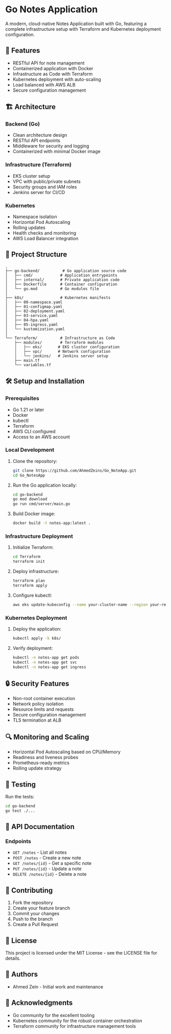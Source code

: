 # Go Notes Application

A modern, cloud-native Notes Application built with Go, featuring a complete infrastructure setup with Terraform and Kubernetes deployment configuration.

## 🚀 Features

- RESTful API for note management
- Containerized application with Docker
- Infrastructure as Code with Terraform
- Kubernetes deployment with auto-scaling
- Load balanced with AWS ALB
- Secure configuration management

## 🏗️ Architecture

### Backend (Go)
- Clean architecture design
- RESTful API endpoints
- Middleware for security and logging
- Containerized with minimal Docker image

### Infrastructure (Terraform)
- EKS cluster setup
- VPC with public/private subnets
- Security groups and IAM roles
- Jenkins server for CI/CD

### Kubernetes
- Namespace isolation
- Horizontal Pod Autoscaling
- Rolling updates
- Health checks and monitoring
- AWS Load Balancer integration

## 📁 Project Structure
```
.
├── go-backend/          # Go application source code
│   ├── cmd/            # Application entrypoints
│   ├── internal/       # Private application code
│   ├── Dockerfile      # Container configuration
│   └── go.mod          # Go modules file
│
├── k8s/                # Kubernetes manifests
│   ├── 00-namespace.yaml
│   ├── 01-configmap.yaml
│   ├── 02-deployment.yaml
│   ├── 03-service.yaml
│   ├── 04-hpa.yaml
│   ├── 05-ingress.yaml
│   └── kustomization.yaml
│
└── Terraform/          # Infrastructure as Code
    ├── modules/        # Terraform modules
    │   ├── eks/       # EKS cluster configuration
    │   ├── vpc/       # Network configuration
    │   └── jenkins/   # Jenkins server setup
    ├── main.tf
    └── variables.tf
```

## 🛠️ Setup and Installation

### Prerequisites
- Go 1.21 or later
- Docker
- kubectl
- Terraform
- AWS CLI configured
- Access to an AWS account

### Local Development
1. Clone the repository:
   ```bash
   git clone https://github.com/AhmedZeins/Go_NoteApp.git
   cd Go_NotesApp
   ```

2. Run the Go application locally:
   ```bash
   cd go-backend
   go mod download
   go run cmd/server/main.go
   ```

3. Build Docker image:
   ```bash
   docker build -t notes-app:latest .
   ```

### Infrastructure Deployment

1. Initialize Terraform:
   ```bash
   cd Terraform
   terraform init
   ```

2. Deploy infrastructure:
   ```bash
   terraform plan
   terraform apply
   ```

3. Configure kubectl:
   ```bash
   aws eks update-kubeconfig --name your-cluster-name --region your-region
   ```

### Kubernetes Deployment

1. Deploy the application:
   ```bash
   kubectl apply -k k8s/
   ```

2. Verify deployment:
   ```bash
   kubectl -n notes-app get pods
   kubectl -n notes-app get svc
   kubectl -n notes-app get ingress
   ```

## 🔒 Security Features

- Non-root container execution
- Network policy isolation
- Resource limits and requests
- Secure configuration management
- TLS termination at ALB

## 🔍 Monitoring and Scaling

- Horizontal Pod Autoscaling based on CPU/Memory
- Readiness and liveness probes
- Prometheus-ready metrics
- Rolling update strategy

## 🧪 Testing

Run the tests:
```bash
cd go-backend
go test ./...
```

## 📝 API Documentation

### Endpoints

- `GET /notes` - List all notes
- `POST /notes` - Create a new note
- `GET /notes/{id}` - Get a specific note
- `PUT /notes/{id}` - Update a note
- `DELETE /notes/{id}` - Delete a note

## 🤝 Contributing

1. Fork the repository
2. Create your feature branch
3. Commit your changes
4. Push to the branch
5. Create a Pull Request

## 📄 License

This project is licensed under the MIT License - see the LICENSE file for details.

## 👥 Authors

- Ahmed Zein - Initial work and maintenance

## 🙏 Acknowledgments

- Go community for the excellent tooling
- Kubernetes community for the robust container orchestration
- Terraform community for infrastructure management tools